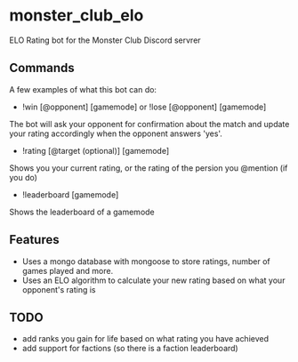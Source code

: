 # monster_club_elo
ELO Rating bot for the Monster Club Discord servrer

## Commands
A few examples of what this bot can do:

- !win [@opponent] [gamemode] or !lose [@opponent] [gamemode]

The bot will ask your opponent for confirmation about the match and update your rating accordingly when the opponent answers 'yes'.

- !rating [@target (optional)] [gamemode]

Shows you your current rating, or the rating of the persion you @mention (if you do)

- !leaderboard [gamemode]

Shows the leaderboard of a gamemode

## Features

- Uses a mongo database with mongoose to store ratings, number of games played and more.
- Uses an ELO algorithm to calculate your new rating based on what your opponent's rating is

## TODO
- add ranks you gain for life based on what rating you have achieved
- add support for factions (so there is a faction leaderboard)